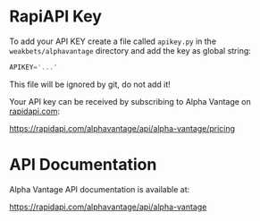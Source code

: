 RapiAPI Key
=======

To add your API KEY create a file called `apikey.py` in the
`weakbets/alphavantage` directory and add the key as global string:

```python
APIKEY='...'
```

This file will be ignored by git, do not add it!

Your API key can be received by subscribing to Alpha Vantage on
[rapidapi.com](https://rapidapi.com):

https://rapidapi.com/alphavantage/api/alpha-vantage/pricing



API Documentation
=================

Alpha Vantage API documentation is available at:

https://rapidapi.com/alphavantage/api/alpha-vantage
